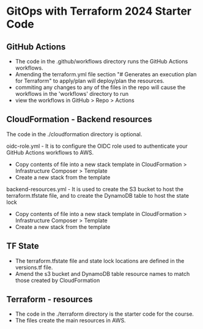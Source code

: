 # GitOps with Terraform 2024 Starter Code

## GitHub Actions

- The code in the .github/workflows directory runs the GitHub Actions workflows.
- Amending the terraform.yml file section "# Generates an execution plan for Terraform" to apply/plan will deploy/plan the resources.
- commiting any changes to any of the files in the repo will cause the workflows in the 'workflows' directory to run
- view the workflows in GitHub > Repo > Actions

## CloudFormation - Backend resources

The code in the ./cloudformation directory is optional. 

oidc-role.yml - It is to configure the OIDC role used to authenticate your GitHub Actions workflows to AWS. 
- Copy contents of file into a new stack template in CloudFormation > Infrastructure Composer > Template
- Create a new stack from the template

backend-resources.yml - It is used to create the S3 bucket to host the terraform.tfstate file, and to create the DynamoDB table to host the state lock

- Copy contents of file into a new stack template in CloudFormation > Infrastructure Composer > Template
- Create a new stack from the template

## TF State

- The terraform.tfstate file and state lock locations are defined in the versions.tf file.
- Amend the s3 bucket and DynamoDB table resource names to match those created by CloudFormation

## Terraform - resources

- The code in the ./terraform directory is the starter code for the course.
- The files create the main resources in AWS.
